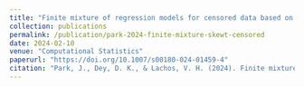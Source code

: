```yaml
---
title: "Finite mixture of regression models for censored data based on the skew-t distribution"
collection: publications
permalink: /publication/park-2024-finite-mixture-skewt-censored
date: 2024-02-10
venue: "Computational Statistics"
paperurl: "https://doi.org/10.1007/s00180-024-01459-4"
citation: "Park, J., Dey, D. K., & Lachos, V. H. (2024). Finite mixture of regression models for censored data based on the skew-t distribution. *Computational Statistics*, 39, 3695–3726."
---
```

